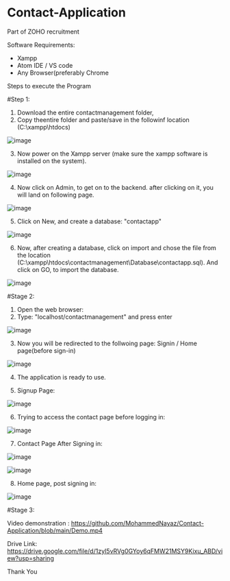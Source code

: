 # Contact-Application
Part of ZOHO recruitment

Software Requirements:
* Xampp
* Atom IDE / VS code
* Any Browser(preferably Chrome 

Steps to execute the Program

#Step 1:
1. Download the entire contactmanagement folder,
2. Copy theentire folder and paste/save in the followinf location (C:\xampp\htdocs)

![image](https://user-images.githubusercontent.com/64147100/157697837-8f64ab9b-2956-43b6-adc3-92d3a4557ce6.png)

3. Now power on the Xampp server (make sure the xampp software is installed on the system).

![image](https://user-images.githubusercontent.com/64147100/157698137-13d1c364-7820-4499-9d48-8e387dcc91ce.png)

4. Now click on Admin, to get on to the backend. after clicking on it, you will land on following page.

![image](https://user-images.githubusercontent.com/64147100/157698474-f85285c3-9363-4a3e-936e-f86e12f3a3a7.png)

5. Click on New, and create a database: "contactapp"

![image](https://user-images.githubusercontent.com/64147100/157698948-b2cb1656-7108-41dd-a12e-341c6114ba11.png)

6. Now, after creating a database, click on import and chose the file from the location (C:\xampp\htdocs\contactmanagement\Database\contactapp.sql). And click on GO, to import the database.

![image](https://user-images.githubusercontent.com/64147100/157699218-d76bcf5b-0b22-4644-b525-c15ad12f4290.png)

#Stage 2:
1. Open the web browser:
2. Type: "localhost/contactmanagement" and press enter

![image](https://user-images.githubusercontent.com/64147100/157699631-696e6476-ad4a-45c0-8ab8-5c30416d58cb.png)

3. Now you will be redirected to the follwoing page: Signin / Home page(before sign-in)

![image](https://user-images.githubusercontent.com/64147100/157699736-c3a5a21f-84d9-46bd-be9b-0f47390df181.png)


4. The application is ready to use.


5. Signup Page: 

![image](https://user-images.githubusercontent.com/64147100/157700252-32d2296a-4b91-4ddb-b917-4a1606c31837.png)


6. Trying to access the contact page before logging in:

![image](https://user-images.githubusercontent.com/64147100/157700421-24f3eaa3-47ca-48b5-8f92-e687274d7625.png)

7. Contact Page After Signing in:

![image](https://user-images.githubusercontent.com/64147100/157700566-a2c66656-8ceb-4690-a089-959f63f54a6a.png)

![image](https://user-images.githubusercontent.com/64147100/157700602-3a004960-5c6f-4461-ba20-f6c11580acd2.png)

8. Home page, post signing in:

![image](https://user-images.githubusercontent.com/64147100/157700703-635bd4a2-8d79-476b-8fcd-a84a5fa26752.png)



#Stage 3:

Video demonstration : https://github.com/MohammedNayaz/Contact-Application/blob/main/Demo.mp4

Drive Link: https://drive.google.com/file/d/1zyI5vRVg0GYoy6qFMW21MSY9Kixu_ABD/view?usp=sharing


Thank You

